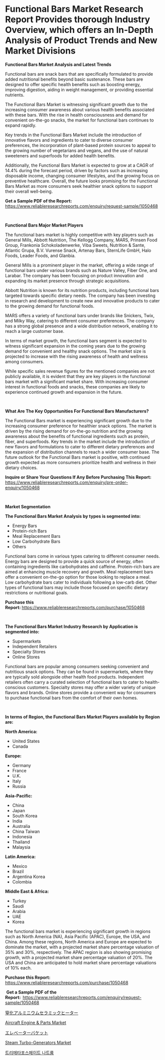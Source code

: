 <p><h1>Functional Bars Market Research Report Provides thorough Industry Overview, which offers an In-Depth Analysis of Product Trends and New Market Divisions</h1></p><p><strong>Functional Bars Market Analysis and Latest Trends</strong></p>
<p><p>Functional bars are snack bars that are specifically formulated to provide added nutritional benefits beyond basic sustenance. These bars are designed to offer specific health benefits such as boosting energy, improving digestion, aiding in weight management, or providing essential nutrients.</p><p>The Functional Bars Market is witnessing significant growth due to the increasing consumer awareness about various health benefits associated with these bars. With the rise in health consciousness and demand for convenient on-the-go snacks, the market for functional bars continues to expand rapidly.</p><p>Key trends in the Functional Bars Market include the introduction of innovative flavors and ingredients to cater to diverse consumer preferences, the incorporation of plant-based protein sources to appeal to the growing number of vegetarians and vegans, and the use of natural sweeteners and superfoods for added health benefits.</p><p>Additionally, the Functional Bars Market is expected to grow at a CAGR of 14.4% during the forecast period, driven by factors such as increasing disposable income, changing consumer lifestyles, and the growing focus on preventive healthcare. Overall, the future looks promising for the Functional Bars Market as more consumers seek healthier snack options to support their overall well-being.</p></p>
<p><strong>Get a Sample PDF of the Report:&nbsp;</strong> <a href="https://www.reliableresearchreports.com/enquiry/request-sample/1050468">https://www.reliableresearchreports.com/enquiry/request-sample/1050468</a></p>
<p>&nbsp;</p>
<p><strong>Functional Bars Major Market Players</strong></p>
<p><p>The functional bars market is highly competitive with key players such as General Mills, Abbott Nutrition, The Kellogg Company, MARS, Prinsen Food Group, Frankonia Schokoladenwerke, Viba Sweets, Nutrition & Sante, Atlantic Grupa, B.V. Vurense Snack, Artenay Bars, SternLife GmbH, Halo Foods, Leader Foods, and Glanbia.</p><p>General Mills is a prominent player in the market, offering a wide range of functional bars under various brands such as Nature Valley, Fiber One, and Larabar. The company has been focusing on product innovation and expanding its market presence through strategic acquisitions.</p><p>Abbott Nutrition is known for its nutrition products, including functional bars targeted towards specific dietary needs. The company has been investing in research and development to create new and innovative products to cater to the growing demand for functional foods.</p><p>MARS offers a variety of functional bars under brands like Snickers, Twix, and Milky Way, catering to different consumer preferences. The company has a strong global presence and a wide distribution network, enabling it to reach a large customer base.</p><p>In terms of market growth, the functional bars segment is expected to witness significant expansion in the coming years due to the growing demand for convenient and healthy snack options. The market size is projected to increase with the rising awareness of health and wellness among consumers.</p><p>While specific sales revenue figures for the mentioned companies are not publicly available, it is evident that they are key players in the functional bars market with a significant market share. With increasing consumer interest in functional foods and snacks, these companies are likely to experience continued growth and expansion in the future.</p></p>
<p>&nbsp;</p>
<p><strong>What Are The Key Opportunities For Functional Bars Manufacturers?</strong></p>
<p><p>The Functional Bars market is experiencing significant growth due to the increasing consumer preference for healthier snack options. The market is driven by the rising demand for on-the-go nutrition and the growing awareness about the benefits of functional ingredients such as protein, fiber, and superfoods. Key trends in the market include the introduction of new flavors and formulations to cater to different dietary preferences and the expansion of distribution channels to reach a wider consumer base. The future outlook for the Functional Bars market is positive, with continued growth expected as more consumers prioritize health and wellness in their dietary choices.</p></p>
<p><strong>Inquire or Share Your Questions If Any Before Purchasing This Report:</strong> <a href="https://www.reliableresearchreports.com/enquiry/pre-order-enquiry/1050468">https://www.reliableresearchreports.com/enquiry/pre-order-enquiry/1050468</a></p>
<p>&nbsp;</p>
<p><strong>Market Segmentation</strong></p>
<p><strong>The Functional Bars Market Analysis by types is segmented into:</strong></p>
<p><ul><li>Energy Bars</li><li>Protein-rich Bars</li><li>Meal Replacement Bars</li><li>Low Carbohydrate Bars</li><li>Others</li></ul></p>
<p><p>Functional bars come in various types catering to different consumer needs. Energy bars are designed to provide a quick source of energy, often containing ingredients like carbohydrates and caffeine. Protein-rich bars are aimed at enhancing muscle recovery and growth. Meal replacement bars offer a convenient on-the-go option for those looking to replace a meal. Low carbohydrate bars cater to individuals following a low-carb diet. Other types of functional bars may include those focused on specific dietary restrictions or nutritional goals.</p></p>
<p><strong>Purchase this Report:&nbsp;</strong><a href="https://www.reliableresearchreports.com/purchase/1050468">https://www.reliableresearchreports.com/purchase/1050468</a></p>
<p>&nbsp;</p>
<p><strong>The Functional Bars Market Industry Research by Application is segmented into:</strong></p>
<p><ul><li>Supermarkets</li><li>Independent Retailers</li><li>Specialty Stores</li><li>Online Stores</li></ul></p>
<p><p>Functional bars are popular among consumers seeking convenient and nutritious snack options. They can be found in supermarkets, where they are typically sold alongside other health food products. Independent retailers often carry a curated selection of functional bars to cater to health-conscious customers. Specialty stores may offer a wider variety of unique flavors and brands. Online stores provide a convenient way for consumers to purchase functional bars from the comfort of their own homes.</p></p>
<p>&nbsp;</p>
<p><strong>In terms of Region, the Functional Bars Market Players available by Region are:</strong></p>
<p>
    <p> <strong> North America: </strong>
        <ul>
            <li>United States</li>
            <li>Canada</li>
        </ul>
        </p> 
    <p> <strong> Europe: </strong>
        <ul>
            <li>Germany</li>
            <li>France</li>
            <li>U.K.</li>
            <li>Italy</li>
            <li>Russia</li>
        </ul>
        </p> 
    <p> <strong> Asia-Pacific: </strong>
        <ul>
            <li>China</li>
            <li>Japan</li>
            <li>South Korea</li>
            <li>India</li>
            <li>Australia</li>
            <li>China Taiwan</li>
            <li>Indonesia</li>
            <li>Thailand</li>
            <li>Malaysia</li>
        </ul>
        </p> 
    <p> <strong> Latin America: </strong>
        <ul>
            <li>Mexico</li>
            <li>Brazil</li>
            <li>Argentina Korea</li>
            <li>Colombia</li>
        </ul>
        </p> 
    <p> <strong> Middle East & Africa: </strong>
        <ul>
            <li>Turkey</li>
            <li>Saudi</li>
            <li>Arabia</li>
            <li>UAE</li>
            <li>Korea</li>
        </ul>
    </p>
    </p>
<p><p>The functional bars market is experiencing significant growth in regions such as North America (NA), Asia Pacific (APAC), Europe, the USA, and China. Among these regions, North America and Europe are expected to dominate the market, with a projected market share percentage valuation of 35% and 30%, respectively. The APAC region is also showing promising growth, with a projected market share percentage valuation of 20%. The USA and China are anticipated to hold market share percentage valuations of 10% each.</p></p>
<p><strong>Purchase this Report: </strong><a href="https://www.reliableresearchreports.com/purchase/1050468">https://www.reliableresearchreports.com/purchase/1050468</a></p>
<p>&nbsp;<strong>Get a Sample PDF of the Report:&nbsp;&nbsp;</strong><a href="https://www.reliableresearchreports.com/enquiry/request-sample/1050468">https://www.reliableresearchreports.com/enquiry/request-sample/1050468</a></p>
<p><strong></strong></p>
<p><p><a href="https://medium.com/@aidalakin1973/%E3%82%A2%E3%83%AB%E3%83%9F%E3%83%8B%E3%82%A6%E3%83%A0%E3%83%8B%E3%83%88%E3%83%A9%E3%82%A4%E3%83%89%E3%82%BB%E3%83%A9%E3%83%9F%E3%83%83%E3%82%AF%E3%83%92%E3%83%BC%E3%82%BF%E3%83%BC%E5%B8%82%E5%A0%B4-%E5%B8%82%E5%A0%B4%E3%82%B7%E3%82%A7%E3%82%A2-%E5%B8%82%E5%A0%B4%E5%8B%95%E5%90%91-%E3%81%8A%E3%82%88%E3%81%B3%E5%B0%86%E6%9D%A5%E3%81%AE%E6%88%90%E9%95%B7%E3%82%92%E6%8E%A2%E3%82%8B-59d41eb2b05d">窒化アルミニウムセラミックヒーター</a></p><p><a href="https://www.linkedin.com/pulse/aircraft-engine-amp-parts-market-share-new-trends-analysis-rslcc?trackingId=5vaBdxcDiMPQ2eGvLXdPcg%3D%3D">Aircraft Engine & Parts Market</a></p><p><a href="https://medium.com/@roxanenader1/%E3%82%A8%E3%83%AC%E3%83%99%E3%83%BC%E3%82%BF%E3%83%BC%E3%83%90%E3%82%B1%E3%83%84%E5%B8%82%E5%A0%B4-2031%E5%B9%B4%E3%81%BE%E3%81%A7%E3%81%AE%E3%83%88%E3%83%AC%E3%83%B3%E3%83%89-%E4%BA%88%E6%B8%AC-%E7%AB%B6%E4%BA%89%E5%88%86%E6%9E%90-68bd3520d61a">エレベーターバケット</a></p><p><a href="https://www.linkedin.com/pulse/steam-turbo-generators-market-size-share-global-analysis-1uzye?trackingId=k2m%2FBclL1c%2FJZ8SjpPEz1Q%3D%3D">Steam Turbo-Generators Market</a></p><p><a href="https://medium.com/@lucianmaluan2022/%ED%8A%B8%EB%A6%AC%EC%86%8C%EB%93%90%ED%8A%B8%EB%A6%AC%EB%A9%94%ED%83%80%ED%8F%AC%EC%8A%A4%ED%8E%98%EC%9D%B4%ED%8A%B8-%EC%8B%9C%EC%9E%A5-%EB%B6%84%EC%84%9D-%EA%B8%80%EB%A1%9C%EB%B2%8C-%EC%82%B0%EC%97%85-%EC%A0%84%EB%A7%9D-%EB%B0%8F-%EC%98%88%EC%B8%A1-2024%EB%85%84%EB%B6%80%ED%84%B0-2031%EB%85%84-1635829eed53">트리메타포스페이트 나트륨</a></p></p>